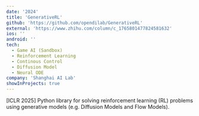 ```yaml
---
date: '2024'
title: 'GenerativeRL'
github: 'https://github.com/opendilab/GenerativeRL'
external: 'https://www.zhihu.com/column/c_1765801477824581632'
ios: ''
android: ''
tech:
  - Game AI (Sandbox)
  - Reinforcement Learning
  - Continous Control
  - Diffusion Model
  - Neural ODE
company: 'Shanghai AI Lab'
showInProjects: true
---
```


[ICLR 2025] Python library for solving reinforcement learning (RL) problems using generative models (e.g. Diffusion Models and Flow Models).

